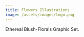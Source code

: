 ```yaml
---
title: Flowers Illustrations
image: /assets/images/logo.png
---
```

Ethereal Blush-Florals Graphic Set.
